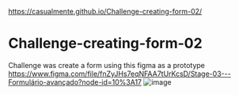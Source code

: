 https://casualmente.github.io/Challenge-creating-form-02/
# Challenge-creating-form-02
Challenge was create a form using this figma as a prototype <br>
https://www.figma.com/file/fnZyJHs7eqNFAA7tUrKcsD/Stage-03---Formulário-avançado?node-id=10%3A17
![image](https://user-images.githubusercontent.com/112674398/194467327-4dd1e4d7-6c4d-40be-8b5b-54ea58014465.png)

